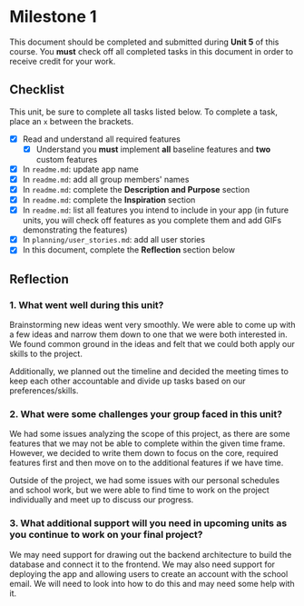 # Milestone 1

This document should be completed and submitted during **Unit 5** of this course. You **must** check off all completed tasks in this document in order to receive credit for your work.

## Checklist

This unit, be sure to complete all tasks listed below. To complete a task, place an `x` between the brackets.

- [x] Read and understand all required features
  - [x] Understand you **must** implement **all** baseline features and **two** custom features
- [x] In `readme.md`: update app name
- [x] In `readme.md`: add all group members' names
- [x] In `readme.md`: complete the **Description and Purpose** section
- [x] In `readme.md`: complete the **Inspiration** section
- [x] In `readme.md`: list all features you intend to include in your app (in future units, you will check off features as you complete them and add GIFs demonstrating the features)
- [x] In `planning/user_stories.md`: add all user stories
- [x] In this document, complete the **Reflection** section below

## Reflection

### 1. What went well during this unit?

Brainstorming new ideas went very smoothly. We were able to come up with a few ideas and narrow them down to one that we were both interested in. We found common ground in the ideas and felt that we could both apply our skills to the project. 

Additionally, we planned out the timeline and decided the meeting times to keep
each other accountable and divide up tasks based on our preferences/skills. 

### 2. What were some challenges your group faced in this unit?

We had some issues analyzing the scope of this project, as there are some features that we may not be able to complete within the given time frame. However, we decided to write them down to focus on the core, required features first and then move on to the additional features if we have time.

Outside of the project, we had some issues with our personal schedules and 
school work, but we were able to find time to work on the project individually
and meet up to discuss our progress.

### 3. What additional support will you need in upcoming units as you continue to work on your final project?

We may need support for drawing out the backend architecture to build the database and connect it to the frontend. We may also need support for deploying the app and allowing users to create an account with the school email. We will need to look into how to do this and may need some help with it.
